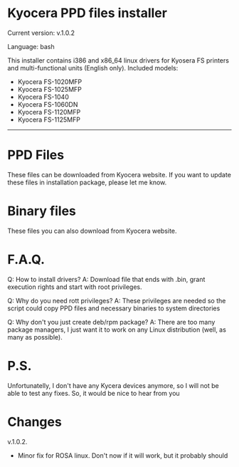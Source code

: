 Kyocera PPD files installer
==================

Current version: v.1.0.2

Language: bash

This installer contains i386 and x86_64 linux drivers for Kyosera FS printers and multi-functional units (English only).
Included models:
- Kyocera FS-1020MFP
- Kyocera FS-1025MFP
- Kyocera FS-1040
- Kyocera FS-1060DN
- Kyocera FS-1120MFP
- Kyocera FS-1125MFP

-------

PPD Files
=========

These files can be downloaded from Kyocera website.
If you want to update these files in installation package, please let me know.

Binary files
============

These files you can also download from Kyocera website.

F.A.Q.
======

Q: How to install drivers?
A: Download file that ends with .bin, grant execution rights and start with root privileges.

Q: Why do you need rott privileges?
A: These privileges are needed so the script could copy PPD files and necessary binaries to system directories

Q: Why don't you just create deb/rpm package?
A: There are too many package managers, I just want it to work on any Linux distribution (well, as many as possible).

P.S.
====

Unfortunatelly, I don't have any Kycera devices anymore, so I will not be able to test any fixes.
So, it would be nice to hear from you

Changes
=======

v.1.0.2.
- Minor fix for ROSA linux. Don't now if it will work, but it probably should
